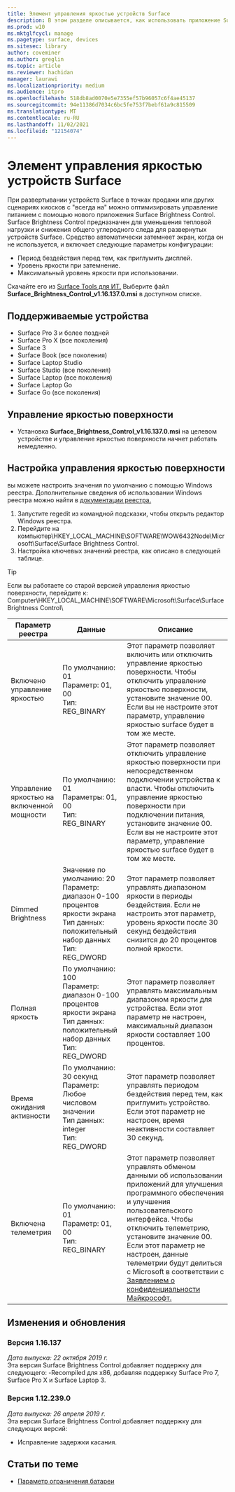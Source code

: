 ```yaml
---
title: Элемент управления яркостью устройств Surface
description: В этом разделе описывается, как использовать приложение Surface Brightness Control для управления яркостью отображения в сценариях точки продаж и киосков.
ms.prod: w10
ms.mktglfcycl: manage
ms.pagetype: surface, devices
ms.sitesec: library
author: coveminer
ms.author: greglin
ms.topic: article
ms.reviewer: hachidan
manager: laurawi
ms.localizationpriority: medium
ms.audience: itpro
ms.openlocfilehash: 518db8ad0070e5e7355ef57b96057c6f4ae45137
ms.sourcegitcommit: 94e11386d7034c6bc5fe753f7bebf61a9c815509
ms.translationtype: MT
ms.contentlocale: ru-RU
ms.lasthandoff: 11/02/2021
ms.locfileid: "12154074"
---
```

# <a name="surface-brightness-control"></a>Элемент управления яркостью устройств Surface

При развертывании устройств Surface в точках продажи или других сценариях киосков с "всегда на" можно оптимизировать управление питанием с помощью нового приложения Surface Brightness Control. Surface Brightness Control предназначен для уменьшения тепловой нагрузки и снижения общего углеродного следа для развернутых устройств Surface. Средство автоматически затемнеет экран, когда он не используется, и включает следующие параметры конфигурации:

- Период бездействия перед тем, как приглумить дисплей.
- Уровень яркости при затемнение.
- Максимальный уровень яркости при использовании.

Скачайте его из [Surface Tools для ИТ.](https://www.microsoft.com/download/details.aspx?id=46703) Выберите файл **Surface_Brightness_Control_v1.16.137.0.msi** в доступном списке.

## <a name="supported-devices"></a>Поддерживаемые устройства

- Surface Pro 3 и более поздней
- Surface Pro X (все поколения)
- Surface 3
- Surface Book (все поколения)
- Surface Laptop Studio
- Surface Studio (все поколения)
- Surface Laptop (все поколения)
- Surface Laptop Go
- Surface Go (все поколения)


## <a name="run-surface-brightness-control"></a>Управление яркостью поверхности

- Установка **Surface_Brightness_Control_v1.16.137.0.msi** на целевом устройстве и управление яркостью поверхности начнет работать немедленно.

## <a name="configure-surface-brightness-control"></a>Настройка управления яркостью поверхности

 вы можете настроить значения по умолчанию с помощью Windows реестра. Дополнительные сведения об использовании Windows реестра можно найти в [документации реестра.](/windows/desktop/sysinfo/registry)

1. Запустите regedit из командной подсказки, чтобы открыть редактор Windows реестра.
2. Перейдите на компьютер\HKEY\_LOCAL\_MACHINE\SOFTWARE\WOW6432Node\Microsoft\Surface\Surface Brightness Control.
3. Настройка ключевых значений реестра, как описано в следующей таблице.

> [!TIP]
> Если вы работаете со старой версией управления яркостью поверхности, перейдите к: Computer\HKEY\_LOCAL\_MACHINE\SOFTWARE\Microsoft\Surface\Surface Brightness Control\

| Параметр реестра | Данные| Описание  
|-----------|------------|---------------
| Включено управление яркостью  |  По умолчанию: 01  <br> Параметр: 01, 00 <br> Тип: REG_BINARY |  Этот параметр позволяет включить или отключить управление яркостью поверхности. Чтобы отключить управление яркостью поверхности, установите значение 00. Если вы не настроите этот параметр, управление яркостью surface будет в том же месте. |
| Управление яркостью на включенной мощности| По умолчанию: 01 <br> Параметры: 01, 00 <br> Тип: REG_BINARY | Этот параметр позволяет отключить управление яркостью поверхности при непосредственном подключении устройства к власти. Чтобы отключить управление яркостью поверхности при подключении питания, установите значение 00. Если вы не настроите этот параметр, управление яркостью surface будет в том же месте. |
| Dimmed Brightness   | Значение по умолчанию: 20  <br>Параметр: диапазон 0-100 процентов яркости экрана <br> Тип данных: положительный набор данных <br> Тип: REG_DWORD | Этот параметр позволяет управлять диапазоном яркости в периоды бездействия. Если не настроить этот параметр, уровень яркости после 30 секунд бездействия снизится до 20 процентов полной яркости. |
Полная яркость   | По умолчанию: 100  <br>Параметр: диапазон 0-100 процентов яркости экрана <br> Тип данных: положительный набор данных <br> Тип: REG_DWORD  | Этот параметр позволяет управлять максимальным диапазоном яркости для устройства. Если этот параметр не настроен, максимальный диапазон яркости составляет 100 процентов.|  
| Время ожидания активности| По умолчанию: 30 секунд <br>Параметр: Любое числовом значении  <br>Тип данных: integer  <br> Тип: REG_DWORD | Этот параметр позволяет управлять периодом бездействия перед тем, как приглумить устройство. Если этот параметр не настроен, время неактивности составляет 30 секунд.|
| Включена телеметрия | По умолчанию: 01 <br>Параметр: 01, 00 <br> Тип: REG_BINARY  | Этот параметр позволяет управлять обменом данными об использовании приложений для улучшения программного обеспечения и улучшения пользовательского интерфейса. Чтобы отключить телеметрию, установите значение 00. Если этот параметр не настроен, данные телеметрии будут делиться с Microsoft в соответствии с [Заявлением о конфиденциальности Майкрософт.](https://privacy.microsoft.com/privacystatement) |

## <a name="changes-and-updates"></a>Изменения и обновления

### <a name="version-116137br"></a>Версия 1.16.137<br>

*Дата выпуска: 22 октября 2019 г.*<br>
Эта версия Surface Brightness Control добавляет поддержку для следующего: -Recompiled для x86, добавляя поддержку Surface Pro 7, Surface Pro X и Surface Laptop 3.

### <a name="version-1122390"></a>Версия 1.12.239.0

*Дата выпуска: 26 апреля 2019 г.*<br>
Эта версия Surface Brightness Control добавляет поддержку для следующих версий:

- Исправление задержки касания.

## <a name="related-topics"></a>Статьи по теме

- [Параметр ограничения батареи](battery-limit.md)
